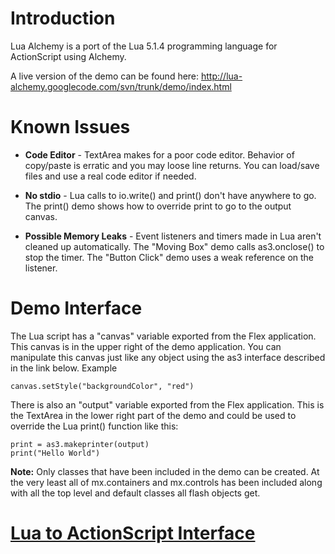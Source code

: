# Introduction
Lua Alchemy is a port of the Lua 5.1.4 programming language for ActionScript using Alchemy.

A live version of the demo can be found here: http://lua-alchemy.googlecode.com/svn/trunk/demo/index.html

# Known Issues
  * **Code Editor** - TextArea makes for a poor code editor. Behavior of copy/paste is erratic and you may loose line returns. You can load/save files and use a real code editor if needed.

  * **No stdio** - Lua calls to io.write() and print() don't have anywhere to go. The print() demo shows how to override print to go to the output canvas.

  * **Possible Memory Leaks** - Event listeners and timers made in Lua aren't cleaned up automatically. The "Moving Box" demo calls as3.onclose() to stop the timer. The "Button Click" demo uses a weak reference on the listener.

# Demo Interface
The Lua script has a "canvas" variable exported from the Flex application. This canvas is in the upper right of the demo application. You can manipulate this canvas just like any object using the as3 interface described in the link below.
Example
```
canvas.setStyle("backgroundColor", "red")
```

There is also an "output" variable exported from the Flex application. This is the TextArea in the lower right part of the demo and could be used to override the Lua print() function like this:
```
print = as3.makeprinter(output)
print("Hello World")
```

**Note:** Only classes that have been included in the demo can be created. At the very least all of mx.containers and mx.controls has been included along with all the top level and default classes all flash objects get.

# [Lua to ActionScript Interface](LuaToAs3Interface.md)